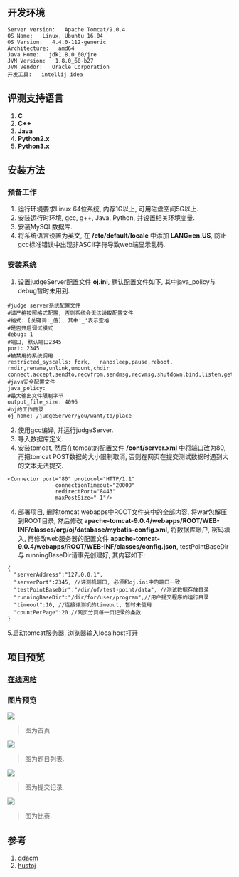 ## 开发环境
```
Server version:   Apache Tomcat/9.0.4
OS Name:   Linux, Ubuntu 16.04
OS Version:   4.4.0-112-generic
Architecture:   amd64
Java Home:   jdk1.8.0_60/jre
JVM Version:   1.8.0_60-b27
JVM Vendor:   Oracle Corporation
开发工具:   intellij idea
```

## 评测支持语言
1. __C__
2. __C++__
3. __Java__
4. __Python2.x__
5. __Python3.x__

## 安装方法

### 预备工作
1. 运行环境要求Linux 64位系统, 内存1G以上, 可用磁盘空间5G以上.
2. 安装运行时环境, gcc, g++, Java, Python, 并设置相关环境变量.
3. 安装MySQL数据库.
4. 将系统语言设置为英文, 在 __/etc/default/locale__ 中添加 __LANG=en.US__, 防止gcc标准错误中出现非ASCII字符导致web端显示乱码.

### 安装系统
1. 设置judgeServer配置文件 __oj.ini__, 默认配置文件如下, 其中java_policy与debug暂时未用到.
```
#judge server系统配置文件
#请严格按照格式配置, 否则系统会无法读取配置文件
#格式: [关键词:_值], 其中'_'表示空格
#是否开启调试模式
debug: 1
#端口, 默认端口2345
port: 2345
#被禁用的系统调用
restricted_syscalls: fork,   nanosleep,pause,reboot,   rmdir,rename,unlink,umount,chdir   connect,accept,sendto,recvfrom,sendmsg,recvmsg,shutdown,bind,listen,getsockname,getpeername,socketpair,setsockopt,getsockopt
#java安全配置文件
java_policy:
#最大输出文件限制字节
output_file_size: 4096
#oj的工作目录
oj_home: /judgeServer/you/want/to/place
```
2. 使用gcc编译, 并运行judgeServer.
3. 导入数据库定义.
4. 安装tomcat, 然后在tomcat的配置文件 __/conf/server.xml__ 中将端口改为80, 再把tomcat POST数据的大小限制取消, 否则在网页在提交测试数据时遇到大的文本无法提交.
```
<Connector port="80" protocol="HTTP/1.1"
               connectionTimeout="20000"
               redirectPort="8443" 
               maxPostSize="-1"/>
```
4. 部署项目, 删除tomcat webapps中ROOT文件夹中的全部内容, 将war包解压到ROOT目录, 然后修改 __apache-tomcat-9.0.4/webapps/ROOT/WEB-INF/classes/org/oj/database/mybatis-config.xml__, 将数据库账户, 密码填入, 再修改web服务器的配置文件 __apache-tomcat-9.0.4/webapps/ROOT/WEB-INF/classes/config.json__, testPointBaseDir与 runningBaseDir请事先创建好, 其内容如下:
```
{
  "serverAddress":"127.0.0.1",
  "serverPort":2345, //评测机端口, 必须和oj.ini中的端口一致
  "testPointBaseDir":"/dir/of/test-point/data", //测试数据存放目录
  "runningBaseDir":"/dir/for/user/program",//用户提交程序的运行目录
  "timeout":10, //连接评测机的timeout, 暂时未使用
  "countPerPage":20 //网页分页每一页记录的条数
}
```
5.启动tomcat服务器, 浏览器输入localhost打开

## 项目预览
### [在线网站](http://oj.xy1234.cc/)
### 图片预览
![](https://raw.githubusercontent.com/xanarry/oj/master/demo-pics/home.png)
> 图为首页.

![](https://raw.githubusercontent.com/xanarry/oj/master/demo-pics/problem-list.png)
> 图为题目列表.

![](https://raw.githubusercontent.com/xanarry/oj/master/demo-pics/submit-record.png)
> 图为提交记录.

![](https://raw.githubusercontent.com/xanarry/oj/master/demo-pics/contest-overview.png)
> 图为比赛.

## 参考
1. [qdacm](https://qdacm.com/)
2. [hustoj](https://github.com/zhblue/hustoj)
